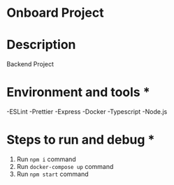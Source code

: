 # Onboard Project

# Description

Backend Project

# Environment and tools \*

-ESLint
-Prettier
-Express
-Docker
-Typescript
-Node.js

# Steps to run and debug \*

1. Run `npm i` command
2. Run `docker-compose up` command
3. Run `npm start` command
